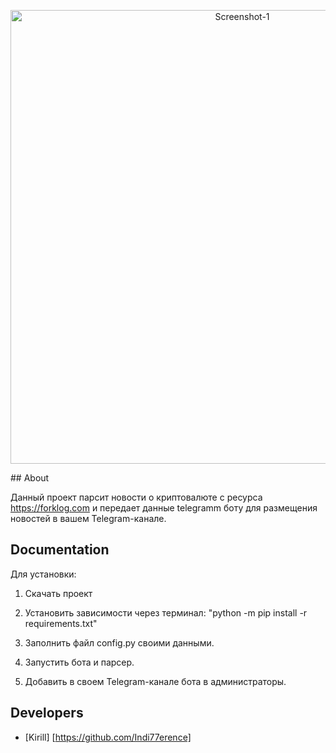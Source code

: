 <p align="center">
      <img src="https://static.nachasi.com/wp-content/uploads/2021/07/Mizhnarodni-telegram-kanaly-pro-kryptu.png" alt="Screenshot-1" border="0" width="726">
</p>
## About

Данный проект парсит новости о криптовалюте с ресурса https://forklog.com и передает данные telegramm боту для размещения новостей в вашем Telegram-канале.


## Documentation

Для установки:

1. Скачать проект

2. Установить зависимости через терминал:             "python -m pip install -r requirements.txt"

3. Заполнить файл config.py своими данными.

4. Запустить бота и парсер.

5. Добавить в своем Telegram-канале бота в администраторы.

## Developers

- [Kirill] [https://github.com/Indi77erence]




